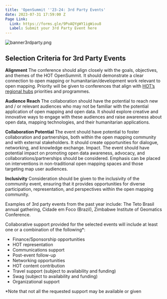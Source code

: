 ```yaml
---
title: 'OpenSummit ''23-24: 3rd Party Events'
date: 2023-07-31 17:59:00 Z
Page Link:
  Link: https://forms.gle/9PoAQYgWY1igWiou8
  Label: Submit your 3rd Party Event here
---
```


![banner3rdparty.png](/uploads/banner3rdparty.png)

## Selection Criteria for 3rd Party Events

**Alignment**
The conference should align closely with the goals, objectives, and themes of the HOT OpenSummit. It should demonstrate a clear connection to open mapping or humanitarian/development work relevant to open mapping. Priority will be given to conferences that align with [HOT’s regional hubs](https://www.hotosm.org/hubs/) priorities and programmes.

**Audience Reach**
The collaboration should have the potential to reach new and / or relevant audiences who may not be familiar with the potential application of open mapping and open data. It should explore creative and innovative ways to engage with these audiences and raise awareness about open data, mapping technologies, and their humanitarian applications.

**Collaboration Potential**
The event should have potential to foster collaboration and partnerships, both within the open mapping community and with external stakeholders. It should create opportunities for dialogue, networking, and knowledge exchange.
Impact. The event should have potential impact on promoting open data awareness, advocacy, and collaborations/partnerships should be considered. Emphasis can be placed on interventions in non-traditional open mapping spaces and those targeting map user audiences.

**Inclusivity**
Consideration should be given to the inclusivity of the community event, ensuring that it provides opportunities for diverse participation, representation, and perspectives within the open mapping community.


Examples of 3rd party events from the past year include: The Teto Brasil annual gathering,  Cidade em Foco (Brazil), Zimbabwe Institute of Geomatics Conference.

Collaborative support provided for the selected events will include at least one or a combination of the following*: 
* Finance/Sponsorship opportunities
* HOT representation
* Communications support
* Post-event follow-up
* Networking opportunities
* HOT content contribution
* Travel support (subject to availability and funding)
* Swag (subject to availability and funding)
* Organizational support

*Note that not all the requested support may be available or given